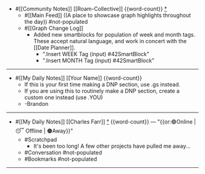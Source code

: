 - #[[Community Notes]] [[Roam-Collective]] {{word-count}} [*]([[rc]])
    - #[[Main Feed]] ((A place to showcase graph highlights throughout the day)) #not-populated 
    - #[[Graph Change Log]] 
        - Added new smartblocks for population of week and month tags. These accept natural language, and work in concert with the [[Date Planner]].
            - ".Insert WEEK Tag (input) #42SmartBlock"
            - ".Insert MONTH Tag (input) #42SmartBlock"
- ---
- #[[My Daily Notes]] [[Your Name]] {{word-count}}
    - If this is your first time making a DNP section, use .gs instead.
    - If you are using this to routinely make a DNP section, create a custom one instead (use .YOU)
    - -Brandon 
- ---
- #[[My Daily Notes]] [[Charles Farr]] [°]([[csf]]) {{word-count}} — "{{or:🟢Online | 😴 Offline | 🟠Away}}"
    - #Scratchpad
        - It's been too long! A few other projects have pulled me away...
    - #Conversation #not-populated
    - #Bookmarks #not-populated
- ---
